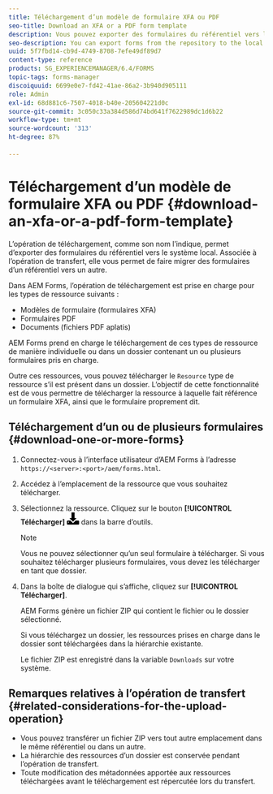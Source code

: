 ```yaml
---
title: Téléchargement d’un modèle de formulaire XFA ou PDF
seo-title: Download an XFA or a PDF form template
description: Vous pouvez exporter des formulaires du référentiel vers le système local et faire migrer les formulaires téléchargés vers le nouveau référentiel.
seo-description: You can export forms from the repository to the local system and migrate the downloaded forms to new repository.
uuid: 5f7fbd14-cb9d-4749-8708-7efe49df89d7
content-type: reference
products: SG_EXPERIENCEMANAGER/6.4/FORMS
topic-tags: forms-manager
discoiquuid: 6699e0e7-fd42-41ae-86a2-3b940d905111
role: Admin
exl-id: 68d881c6-7507-4018-b40e-205604221d0c
source-git-commit: 3c050c33a384d586d74bd641f7622989dc1d6b22
workflow-type: tm+mt
source-wordcount: '313'
ht-degree: 87%

---
```


# Téléchargement d’un modèle de formulaire XFA ou PDF {#download-an-xfa-or-a-pdf-form-template}

L’opération de téléchargement, comme son nom l’indique, permet d’exporter des formulaires du référentiel vers le système local. Associée à l’opération de transfert, elle vous permet de faire migrer des formulaires d’un référentiel vers un autre.

Dans AEM Forms, l’opération de téléchargement est prise en charge pour les types de ressource suivants :

* Modèles de formulaire (formulaires XFA)
* Formulaires PDF
* Documents (fichiers PDF aplatis)

AEM Forms prend en charge le téléchargement de ces types de ressource de manière individuelle ou dans un dossier contenant un ou plusieurs formulaires pris en charge.

Outre ces ressources, vous pouvez télécharger le `Resource` type de ressource s’il est présent dans un dossier. L’objectif de cette fonctionnalité est de vous permettre de télécharger la ressource à laquelle fait référence un formulaire XFA, ainsi que le formulaire proprement dit.

## Téléchargement d’un ou de plusieurs formulaires {#download-one-or-more-forms}

1. Connectez-vous à l’interface utilisateur d’AEM Forms à l’adresse `https://<server>:<port>/aem/forms.html`.

1. Accédez à l’emplacement de la ressource que vous souhaitez télécharger.

1. Sélectionnez la ressource. Cliquez sur le bouton **[!UICONTROL Télécharger]** ![aem6forms_download](assets/aem6forms_download.png) dans la barre d’outils.

   >[!NOTE]
   >
   >Vous ne pouvez sélectionner qu’un seul formulaire à télécharger. Si vous souhaitez télécharger plusieurs formulaires, vous devez les télécharger en tant que dossier.

1. Dans la boîte de dialogue qui s’affiche, cliquez sur **[!UICONTROL Télécharger]**.

   AEM Forms génère un fichier ZIP qui contient le fichier ou le dossier sélectionné.

   Si vous téléchargez un dossier, les ressources prises en charge dans le dossier sont téléchargées dans la hiérarchie existante.

   Le fichier ZIP est enregistré dans la variable `Downloads` sur votre système.

## Remarques relatives à l’opération de transfert {#related-considerations-for-the-upload-operation}

* Vous pouvez transférer un fichier ZIP vers tout autre emplacement dans le même référentiel ou dans un autre.
* La hiérarchie des ressources d’un dossier est conservée pendant l’opération de transfert.
* Toute modification des métadonnées apportée aux ressources téléchargées avant le téléchargement est répercutée lors du transfert. 
